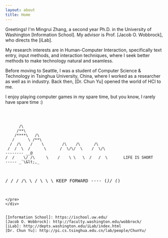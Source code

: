 ```yaml
---
layout: about
title: Home
---
```


Greetings! I'm Mingrui Zhang, a second year Ph.D. in the University of Washington [Information School]. My advisor is Prof. [Jacob O. Wobbrock], who directs the [iLab].

My research interests are in Human-Computer Interaction, specifically text entry, input methods, and interaction techniques, where I seek better methods to make technology natural and seamless. 

Before moving to Seattle, I was a student of Computer Science & Technology in Tsinghua University, China, where I worked as a researcher as well as in industry. Back then, [Dr. Chun Yu] opened the world of HCI to me.

I enjoy playing computer games in my spare time, but you know, I rarely have spare time :)
<br><br>
<head>
    <link href="assets/css/drcustom.css" rel="stylesheet" type="text/css">
</head>
<div class="ascii-div">
<pre class="ascii">




          /\
         /**\
        /****\   /\
       /      \ /**\
      /  /\    /    \        /\    /\      /\
     /  /  \  /      \      /  \/\/  \    /  \/\                           -------- __@
    /  /    \/ /\     \    /    \ \   \  /   /  \       LIFE IS SHORT      ----- _`\&lt;,_
   /  /      \/  \/\   \  /      \     \         \      KEEP FORWARD         ---- (*)/ (*)
~~~~~~~~~~~~~~~~~~~~~~~~~~~~~~~~~~~~~~~~~~~~~~~~~~~~~~~~~~~~~~~~~~~~~~~~~~~~~~~~~~~~~~~~~~~~~~~~
</pre>
</div>


[Information School]: https://ischool.uw.edu/
[Jacob O. Wobbrock]: http://faculty.washington.edu/wobbrock/
[iLab]: http://depts.washington.edu/iLab/index.html
[Dr. Chun Yu]: http://pi.cs.tsinghua.edu.cn/lab/people/ChunYu/
